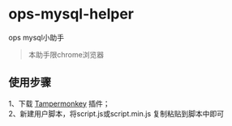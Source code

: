 # ops-mysql-helper
ops mysql小助手

> 本助手限chrome浏览器

## 使用步骤
1、下载 [Tampermonkey](https://chrome.google.com/webstore/detail/tampermonkey/dhdgffkkebhmkfjojejmpbldmpobfkfo) 插件；  
2、新建用户脚本，将script.js或script.min.js 复制粘贴到脚本中即可
